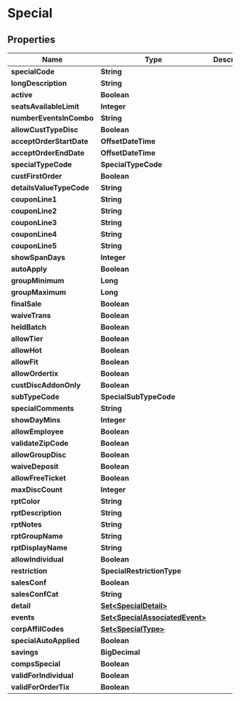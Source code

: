 

# Special


## Properties

| Name | Type | Description | Notes |
|------------ | ------------- | ------------- | -------------|
|**specialCode** | **String** |  |  |
|**longDescription** | **String** |  |  [optional] |
|**active** | **Boolean** |  |  [optional] |
|**seatsAvailableLimit** | **Integer** |  |  [optional] |
|**numberEventsInCombo** | **String** |  |  |
|**allowCustTypeDisc** | **Boolean** |  |  [optional] |
|**acceptOrderStartDate** | **OffsetDateTime** |  |  |
|**acceptOrderEndDate** | **OffsetDateTime** |  |  |
|**specialTypeCode** | **SpecialTypeCode** |  |  |
|**custFirstOrder** | **Boolean** |  |  [optional] |
|**detailsValueTypeCode** | **String** |  |  |
|**couponLine1** | **String** |  |  [optional] |
|**couponLine2** | **String** |  |  [optional] |
|**couponLine3** | **String** |  |  [optional] |
|**couponLine4** | **String** |  |  [optional] |
|**couponLine5** | **String** |  |  [optional] |
|**showSpanDays** | **Integer** |  |  [optional] |
|**autoApply** | **Boolean** |  |  [optional] |
|**groupMinimum** | **Long** |  |  [optional] |
|**groupMaximum** | **Long** |  |  [optional] |
|**finalSale** | **Boolean** |  |  [optional] |
|**waiveTrans** | **Boolean** |  |  [optional] |
|**heldBatch** | **Boolean** |  |  [optional] |
|**allowTier** | **Boolean** |  |  [optional] |
|**allowHot** | **Boolean** |  |  [optional] |
|**allowFit** | **Boolean** |  |  [optional] |
|**allowOrdertix** | **Boolean** |  |  [optional] |
|**custDiscAddonOnly** | **Boolean** |  |  [optional] |
|**subTypeCode** | **SpecialSubTypeCode** |  |  [optional] |
|**specialComments** | **String** |  |  [optional] |
|**showDayMins** | **Integer** |  |  [optional] |
|**allowEmployee** | **Boolean** |  |  [optional] |
|**validateZipCode** | **Boolean** |  |  [optional] |
|**allowGroupDisc** | **Boolean** |  |  [optional] |
|**waiveDeposit** | **Boolean** |  |  [optional] |
|**allowFreeTicket** | **Boolean** |  |  [optional] |
|**maxDiscCount** | **Integer** |  |  [optional] |
|**rptColor** | **String** |  |  [optional] |
|**rptDescription** | **String** |  |  [optional] |
|**rptNotes** | **String** |  |  [optional] |
|**rptGroupName** | **String** |  |  [optional] |
|**rptDisplayName** | **String** |  |  [optional] |
|**allowIndividual** | **Boolean** |  |  [optional] |
|**restriction** | **SpecialRestrictionType** |  |  [optional] |
|**salesConf** | **Boolean** |  |  [optional] |
|**salesConfCat** | **String** |  |  [optional] |
|**detail** | [**Set&lt;SpecialDetail&gt;**](SpecialDetail.md) |  |  [optional] |
|**events** | [**Set&lt;SpecialAssociatedEvent&gt;**](SpecialAssociatedEvent.md) |  |  [optional] |
|**corpAffilCodes** | [**Set&lt;SpecialType&gt;**](SpecialType.md) |  |  [optional] |
|**specialAutoApplied** | **Boolean** |  |  [optional] |
|**savings** | **BigDecimal** |  |  [optional] |
|**compsSpecial** | **Boolean** |  |  [optional] |
|**validForIndividual** | **Boolean** |  |  [optional] |
|**validForOrderTix** | **Boolean** |  |  [optional] |



